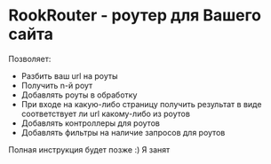 # RookRouter - роутер для Вашего сайта
Позволяет:
* Разбить ваш url на роуты
* Получить n-й роут
* Добавлять роуты в обработку
* При входе на какую-либо страницу получить результат в виде соответствует ли url какому-либо из роутов
* Добавлять контроллеры для роутов
* Добавлять фильтры на наличие запросов для роутов

Полная инструкция будет позже :) Я занят

